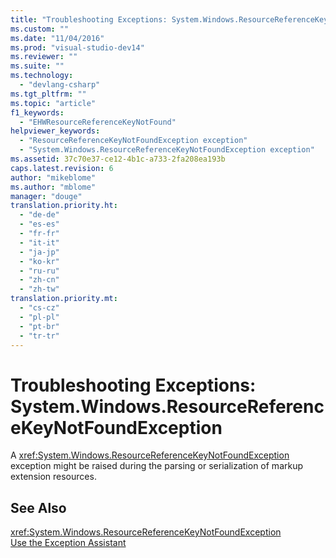 ```yaml
---
title: "Troubleshooting Exceptions: System.Windows.ResourceReferenceKeyNotFoundException | Microsoft Docs"
ms.custom: ""
ms.date: "11/04/2016"
ms.prod: "visual-studio-dev14"
ms.reviewer: ""
ms.suite: ""
ms.technology: 
  - "devlang-csharp"
ms.tgt_pltfrm: ""
ms.topic: "article"
f1_keywords: 
  - "EHWResourceReferenceKeyNotFound"
helpviewer_keywords: 
  - "ResourceReferenceKeyNotFoundException exception"
  - "System.Windows.ResourceReferenceKeyNotFoundException exception"
ms.assetid: 37c70e37-ce12-4b1c-a733-2fa208ea193b
caps.latest.revision: 6
author: "mikeblome"
ms.author: "mblome"
manager: "douge"
translation.priority.ht: 
  - "de-de"
  - "es-es"
  - "fr-fr"
  - "it-it"
  - "ja-jp"
  - "ko-kr"
  - "ru-ru"
  - "zh-cn"
  - "zh-tw"
translation.priority.mt: 
  - "cs-cz"
  - "pl-pl"
  - "pt-br"
  - "tr-tr"
---
```

# Troubleshooting Exceptions: System.Windows.ResourceReferenceKeyNotFoundException
A <xref:System.Windows.ResourceReferenceKeyNotFoundException> exception might be raised during the parsing or serialization of markup extension resources.  
  
## See Also  
 <xref:System.Windows.ResourceReferenceKeyNotFoundException>   
 [Use the Exception Assistant](../Topic/How%20to:%20Use%20the%20Exception%20Assistant.md)